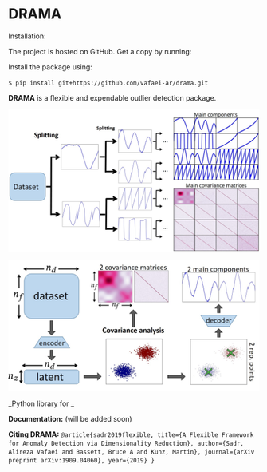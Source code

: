 DRAMA
=======

Installation:

The project is hosted on GitHub. Get a copy by running:


Install the package using:

``$ pip install git+https://github.com/vafaei-ar/drama.git``

**DRAMA** is a flexible and expendable outlier detection package.


<p align="center">
  <img src="./images/pipeline.jpg" width="800"/>
</p>


<p align="center">
  <img src="./images/splitting.jpg" width="700"/>
</p>


_Python library for _


**Documentation:** (will be added soon)

**Citing DRAMA:** 
``
@article{sadr2019flexible,
  title={A Flexible Framework for Anomaly Detection via Dimensionality Reduction},
  author={Sadr, Alireza Vafaei and Bassett, Bruce A and Kunz, Martin},
  journal={arXiv preprint arXiv:1909.04060},
  year={2019}
}
``
